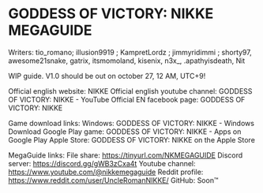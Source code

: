 # GODDESS OF VICTORY: NIKKE MEGAGUIDE

Writers: tio_romano; illusion9919 ; KampretLordz ; jimmyridimmi ; shorty97, awesome21snake, gatrix, itsmomoland, kisenix, n3x_, .apathyisdeath, Nit

WIP guide. 
V1.0 should be out on october 27, 12 AM, UTC+9!

Official english website: NIKKE
Official english youtube channel: GODDESS OF VICTORY: NIKKE - YouTube
Official EN facebook page: GODDESS OF VICTORY: NIKKE 

Game download links:
Windows: GODDESS OF VICTORY: NIKKE - Windows Download
Google Play game: GODDESS OF VICTORY: NIKKE - Apps on Google Play
Apple Store: GODDESS OF VICTORY: NIKKE on the Apple Store

MegaGuide links:
File share: https://tinyurl.com/NKMEGAGUIDE 
Discord server: https://discord.gg/gWB3zCxa4t 
Youtube channel: https://www.youtube.com/@nikkemegaguide 
Reddit profile: https://www.reddit.com/user/UncleRomanNIKKE/ 
GitHub: Soon™
